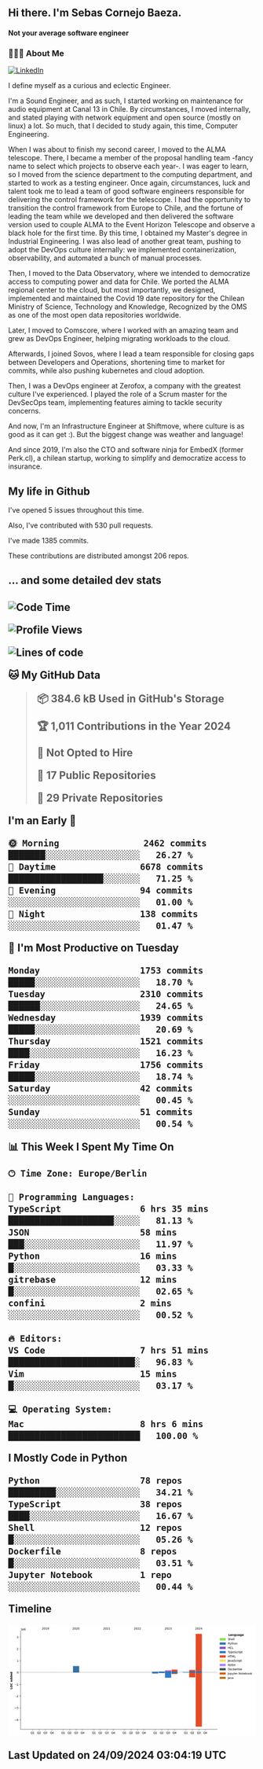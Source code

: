 <h2> Hi there.  I'm Sebas Cornejo Baeza.</h2>
<h4> Not your average software engineer</h4>
<h3> 👨🏻‍💻 About Me </h3>
<a href="http://linkedin.com/in/sebastian-cornejo-baeza/"><img alt="LinkedIn" src="https://img.shields.io/badge/Sebas%20Cornejo%20-informational?style=appveyor&logo=linkedin"></a>


I define myself as a curious and eclectic Engineer.

I'm a Sound Engineer, and as such, I started working on maintenance for audio equipment at Canal 13 in Chile.
By circumstances, I moved internally, and stated playing with network equipment and open source (mostly on linux) 
a lot. So much, that I decided to study again, this time, Computer Engineering.

When I was about to finish my second career, I moved to the ALMA telescope. There, I became a member of the proposal handling team
-fancy name to select which projects to observe each year-. 
I was eager to learn, so I moved from the science department to the computing department, and started to work as 
a testing engineer. Once again, circumstances, luck and talent took me to lead a team of good software engineers 
responsible for delivering the control framework for the telescope. I had the opportunity to transition the control framework from
Europe to Chile, and the fortune of leading the team while we developed and then delivered the software
version used to couple ALMA to the Event Horizon Telescope and observe a black hole for the first time.
By this time, I obtained my Master's degree in Industrial Engineering.
I was also lead of another great team, pushing to adopt the DevOps culture internally: we implemented containerization, observability, and automated a bunch of manual processes.

Then, I moved to the Data Observatory, where we intended to democratize access to computing power
and data for Chile. We ported the ALMA regional center to the cloud, but most importantly, we designed, implemented
and maintained the Covid 19 date repository for the Chilean Ministry of Science, Technology and Knowledge, Recognized by the OMS as one of the most open
data repositories worldwide.

Later, I moved to Comscore, where I worked with an amazing team and grew as DevOps Engineer, helping migrating workloads to the cloud.

Afterwards, I joined Sovos, where I lead a team responsible for closing gaps between Developers and Operations, shortening time to market for commits, while
also pushing kubernetes and cloud adoption.

Then, I was a DevOps engineer at Zerofox, a company with the greatest culture I've experienced. I played the role of a Scrum master for the DevSecOps team,
implementing features aiming to tackle security concerns.

And now, I'm an Infrastructure Engineer at Shiftmove, where culture is as good as it can get :). But the biggest change was weather and language!
 
And since 2019, I'm also the CTO and software ninja for EmbedX (former Perk.cl), a chilean startup, working to simplify and democratize access to insurance.

<h2> My life in Github </h2>

I've opened 5 issues throughout this time.

Also, I've contributed with 530 pull requests.

I've made 1385 commits.

These contributions are distributed amongst 206 repos.

<h2>... and some detailed dev stats<h2>

<!--START_SECTION:waka-->
![Code Time](http://img.shields.io/badge/Code%20Time-883%20hrs%2021%20mins-blue)

![Profile Views](http://img.shields.io/badge/Profile%20Views-0-blue)

![Lines of code](https://img.shields.io/badge/From%20Hello%20World%20I%27ve%20Written-4.6%20million%20lines%20of%20code-blue)

**🐱 My GitHub Data** 

> 📦 384.6 kB Used in GitHub's Storage 
 > 
> 🏆 1,011 Contributions in the Year 2024
 > 
> 🚫 Not Opted to Hire
 > 
> 📜 17 Public Repositories 
 > 
> 🔑 29 Private Repositories 
 > 
**I'm an Early 🐤** 

```text
🌞 Morning                2462 commits        ███████░░░░░░░░░░░░░░░░░░   26.27 % 
🌆 Daytime                6678 commits        ██████████████████░░░░░░░   71.25 % 
🌃 Evening                94 commits          ░░░░░░░░░░░░░░░░░░░░░░░░░   01.00 % 
🌙 Night                  138 commits         ░░░░░░░░░░░░░░░░░░░░░░░░░   01.47 % 
```
📅 **I'm Most Productive on Tuesday** 

```text
Monday                   1753 commits        █████░░░░░░░░░░░░░░░░░░░░   18.70 % 
Tuesday                  2310 commits        ██████░░░░░░░░░░░░░░░░░░░   24.65 % 
Wednesday                1939 commits        █████░░░░░░░░░░░░░░░░░░░░   20.69 % 
Thursday                 1521 commits        ████░░░░░░░░░░░░░░░░░░░░░   16.23 % 
Friday                   1756 commits        █████░░░░░░░░░░░░░░░░░░░░   18.74 % 
Saturday                 42 commits          ░░░░░░░░░░░░░░░░░░░░░░░░░   00.45 % 
Sunday                   51 commits          ░░░░░░░░░░░░░░░░░░░░░░░░░   00.54 % 
```


📊 **This Week I Spent My Time On** 

```text
🕑︎ Time Zone: Europe/Berlin

💬 Programming Languages: 
TypeScript               6 hrs 35 mins       ████████████████████░░░░░   81.13 % 
JSON                     58 mins             ███░░░░░░░░░░░░░░░░░░░░░░   11.97 % 
Python                   16 mins             █░░░░░░░░░░░░░░░░░░░░░░░░   03.33 % 
gitrebase                12 mins             █░░░░░░░░░░░░░░░░░░░░░░░░   02.65 % 
confini                  2 mins              ░░░░░░░░░░░░░░░░░░░░░░░░░   00.52 % 

🔥 Editors: 
VS Code                  7 hrs 51 mins       ████████████████████████░   96.83 % 
Vim                      15 mins             █░░░░░░░░░░░░░░░░░░░░░░░░   03.17 % 

💻 Operating System: 
Mac                      8 hrs 6 mins        █████████████████████████   100.00 % 
```

**I Mostly Code in Python** 

```text
Python                   78 repos            █████████░░░░░░░░░░░░░░░░   34.21 % 
TypeScript               38 repos            ████░░░░░░░░░░░░░░░░░░░░░   16.67 % 
Shell                    12 repos            █░░░░░░░░░░░░░░░░░░░░░░░░   05.26 % 
Dockerfile               8 repos             █░░░░░░░░░░░░░░░░░░░░░░░░   03.51 % 
Jupyter Notebook         1 repo              ░░░░░░░░░░░░░░░░░░░░░░░░░   00.44 % 
```



**Timeline**

![Lines of Code chart](https://raw.githubusercontent.com/scornejob/scornejob/master/assets/bar_graph.png)


 Last Updated on 24/09/2024 03:04:19 UTC
<!--END_SECTION:waka-->
